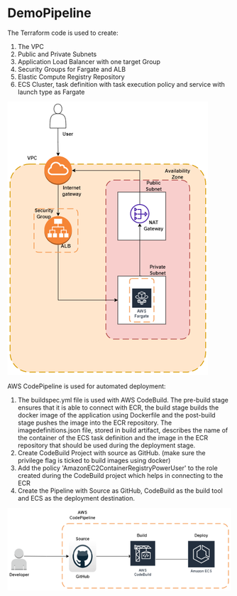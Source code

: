 # DemoPipeline

The Terraform code is used to create:
1. The VPC
2. Public and Private Subnets
3. Application Load Balancer with one target Group
4. Security Groups for Fargate and ALB
5. Elastic Compute Registry Repository
6. ECS Cluster, task definition with task execution policy and service with launch type as Fargate
<img src=./images/terr.png>

AWS CodePipeline is used for automated deployment:
1. The buildspec.yml file is used with AWS CodeBuild. The pre-build stage ensures that it is able to connect with ECR, the build stage builds the docker image of the application using Dockerfile and the post-build stage pushes the image into the ECR repository. The imagedefinitions.json file, stored in build artifact, describes the name of the container of the ECS task definition and the image in the ECR repository that should be used during the deployment stage.
2. Create CodeBuild Project with source as GitHub. (make sure the privilege flag is ticked to build images using docker)
3. Add the policy 'AmazonEC2ContainerRegistryPowerUser' to the role created during the CodeBuild project which helps in connecting to the ECR
4. Create the Pipeline with Source as GitHub, CodeBuild as the build tool and ECS as the deployment destination.
<img src=./images/pipeline.png>
